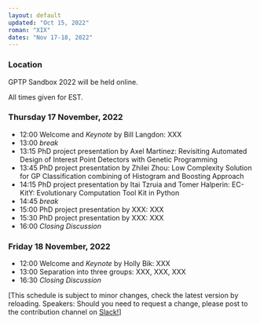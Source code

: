 ```yaml
---
layout: default
updated: "Oct 15, 2022"
roman: "XIX"
dates: "Nov 17-18, 2022"
---
```


### Location
GPTP Sandbox 2022 will be held online.

All times given for EST.

### Thursday 17 November, 2022

- 12:00 Welcome and _Keynote_ by Bill Langdon: XXX
- 13:00 _break_
- 13:15 PhD project presentation by Axel Martinez: Revisiting Automated Design of Interest Point Detectors with Genetic Programming
- 13:45 PhD project presentation by Zhilei Zhou: Low Complexity Solution for GP Classification combining of Histogram and Boosting Approach
- 14:15 PhD project presentation by Itai Tzruia and Tomer Halperin: EC-KitY: Evolutionary Computation Tool Kit in Python
- 14:45 _break_
- 15:00 PhD project presentation by XXX: XXX
- 15:30 PhD project presentation by XXX: XXX
- 16:00 _Closing Discussion_

### Friday 18 November, 2022
- 12:00 Welcome and _Keynote_ by Holly Bik: XXX
- 13:00 Separation into three groups: XXX, XXX, XXX
- 16:30 _Closing Discussion_

[This schedule is subject to minor changes, check the latest version by reloading. Speakers: Should you need to request a change, please post to the contribution channel on [Slack!](https://gptp-workshops.slack.com)]

